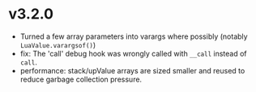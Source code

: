 
# v3.2.0

- Turned a few array parameters into varargs where possibly (notably `LuaValue.varargsof()`)
- fix: The 'call' debug hook was wrongly called with `__call` instead of `call`.
- performance: stack/upValue arrays are sized smaller and reused to reduce garbage collection pressure.

